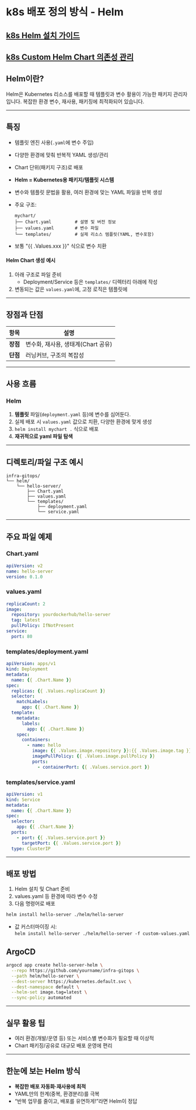 # k8s 배포 정의 방식 - Helm

## [k8s Helm 설치 가이드](helm_install_guide.md)
## [k8s Custom Helm Chart 의존성 관리](helm_chat_dependency.md)

## Helm이란?
Helm은 Kubernetes 리소스를 배포할 때 템플릿과 변수 활용이 가능한 패키지 관리자입니다. 복잡한 환경 변수, 재사용, 패키징에 최적화되어 있습니다.

---

## 특징
- 템플릿 엔진 사용(`.yaml`에 변수 주입)
- 다양한 환경에 맞춰 반복적 YAML 생성/관리
- Chart 단위(패키지 구조)로 배포

- **Helm = Kubernetes용 패키지/템플릿 시스템**
- 변수와 템플릿 문법을 활용, 여러 환경에 맞는 YAML 파일을 반복 생성
- 주요 구조:
  ```
  mychart/
  ├── Chart.yaml         # 설명 및 버전 정보
  ├── values.yaml        # 변수 파일
  └── templates/         # 실제 리소스 템플릿(YAML, 변수포함)
  ```
- 보통 "{{ .Values.xxx }}" 식으로 변수 치환

#### Helm Chart 생성 예시
1. 아래 구조로 파일 준비
    - Deployment/Service 등은 `templates/` 디렉터리 아래에 작성
2. 변동되는 값은 `values.yaml`에, 고정 로직은 템플릿에

---

## 장점과 단점

| 항목     | 설명                      |
| ------ | ----------------------- |
| **장점** | 변수화, 재사용, 생태계(Chart 공유) |
| **단점** | 러닝커브, 구조의 복잡성           |

---
## 사용 흐름
### Helm
1. **템플릿** 파일(`deployment.yaml` 등)에 변수를 심어둔다.
2. 실제 배포 시 `values.yaml` 값으로 치환, 다양한 환경에 맞게 생성
3. `helm install mychart .` 식으로 배포
4. **재귀적으로 yaml 파일 탐색**

---

## 디렉토리/파일 구조 예시

```plaintext
infra-gitops/
└── helm/
    └── hello-server/
        ├── Chart.yaml
        ├── values.yaml
        └── templates/
            ├── deployment.yaml
            └── service.yaml
```

---

## 주요 파일 예제

### Chart.yaml
```yaml
apiVersion: v2
name: hello-server
version: 0.1.0
```

### values.yaml
```yaml
replicaCount: 2
image:
  repository: yourdockerhub/hello-server
  tag: latest
  pullPolicy: IfNotPresent
service:
  port: 80
```

### templates/deployment.yaml
```yaml
apiVersion: apps/v1
kind: Deployment
metadata:
  name: {{ .Chart.Name }}
spec:
  replicas: {{ .Values.replicaCount }}
  selector:
    matchLabels:
      app: {{ .Chart.Name }}
  template:
    metadata:
      labels:
        app: {{ .Chart.Name }}
    spec:
      containers:
        - name: hello
          image: {{ .Values.image.repository }}:{{ .Values.image.tag }}
          imagePullPolicy: {{ .Values.image.pullPolicy }}
          ports:
            - containerPort: {{ .Values.service.port }}
```

### templates/service.yaml
```yaml
apiVersion: v1
kind: Service
metadata:
  name: {{ .Chart.Name }}
spec:
  selector:
    app: {{ .Chart.Name }}
  ports:
    - port: {{ .Values.service.port }}
      targetPort: {{ .Values.service.port }}
  type: ClusterIP
```

---

## 배포 방법

1. Helm 설치 및 Chart 준비
2. values.yaml 등 환경에 따라 변수 수정
3. 다음 명령어로 배포

```bash
helm install hello-server ./helm/hello-server
```
- 값 커스터마이징 시:  
  `helm install hello-server ./helm/hello-server -f custom-values.yaml`

## ArgoCD

```bash
argocd app create hello-server-helm \
  --repo https://github.com/yourname/infra-gitops \
  --path helm/hello-server \
  --dest-server https://kubernetes.default.svc \
  --dest-namespace default \
  --helm-set image.tag=latest \
  --sync-policy automated
```

---

## 실무 활용 팁
- 여러 환경(개발/운영 등) 또는 서비스별 변수화가 필요할 때 이상적
- Chart 패키징/공유로 대규모 배포 운영에 편리

---

## 한눈에 보는 Helm 방식
- **복잡한 배포 자동화·재사용에 최적**
- YAML만의 한계(중복, 환경분리)를 극복  
- “반복 업무를 줄이고, 배포를 유연하게!”라면 Helm이 정답